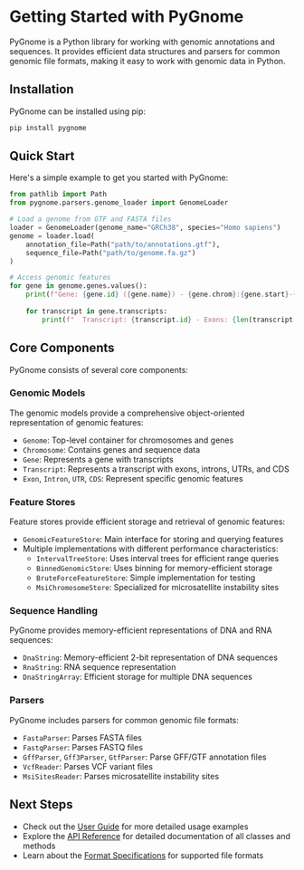 # Getting Started with PyGnome

PyGnome is a Python library for working with genomic annotations and sequences. It provides efficient data structures and parsers for common genomic file formats, making it easy to work with genomic data in Python.

## Installation

PyGnome can be installed using pip:

```bash
pip install pygnome
```

## Quick Start

Here's a simple example to get you started with PyGnome:

```python
from pathlib import Path
from pygnome.parsers.genome_loader import GenomeLoader

# Load a genome from GTF and FASTA files
loader = GenomeLoader(genome_name="GRCh38", species="Homo sapiens")
genome = loader.load(
    annotation_file=Path("path/to/annotations.gtf"),
    sequence_file=Path("path/to/genome.fa.gz")
)

# Access genomic features
for gene in genome.genes.values():
    print(f"Gene: {gene.id} ({gene.name}) - {gene.chrom}:{gene.start}-{gene.end}")
    
    for transcript in gene.transcripts:
        print(f"  Transcript: {transcript.id} - Exons: {len(transcript.exons)}")
```

## Core Components

PyGnome consists of several core components:

### Genomic Models

The genomic models provide a comprehensive object-oriented representation of genomic features:

- `Genome`: Top-level container for chromosomes and genes
- `Chromosome`: Contains genes and sequence data
- `Gene`: Represents a gene with transcripts
- `Transcript`: Represents a transcript with exons, introns, UTRs, and CDS
- `Exon`, `Intron`, `UTR`, `CDS`: Represent specific genomic features

### Feature Stores

Feature stores provide efficient storage and retrieval of genomic features:

- `GenomicFeatureStore`: Main interface for storing and querying features
- Multiple implementations with different performance characteristics:
  - `IntervalTreeStore`: Uses interval trees for efficient range queries
  - `BinnedGenomicStore`: Uses binning for memory-efficient storage
  - `BruteForceFeatureStore`: Simple implementation for testing
  - `MsiChromosomeStore`: Specialized for microsatellite instability sites

### Sequence Handling

PyGnome provides memory-efficient representations of DNA and RNA sequences:

- `DnaString`: Memory-efficient 2-bit representation of DNA sequences
- `RnaString`: RNA sequence representation
- `DnaStringArray`: Efficient storage for multiple DNA sequences

### Parsers

PyGnome includes parsers for common genomic file formats:

- `FastaParser`: Parses FASTA files
- `FastqParser`: Parses FASTQ files
- `GffParser`, `Gff3Parser`, `GtfParser`: Parse GFF/GTF annotation files
- `VcfReader`: Parses VCF variant files
- `MsiSitesReader`: Parses microsatellite instability sites

## Next Steps

- Check out the [User Guide](user-guide/basic-usage.md) for more detailed usage examples
- Explore the [API Reference](api/index.md) for detailed documentation of all classes and methods
- Learn about the [Format Specifications](format_specifications/fasta.md) for supported file formats